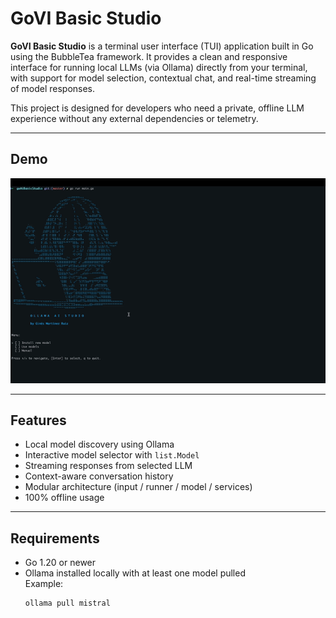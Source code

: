 # GoVI Basic Studio

**GoVI Basic Studio** is a terminal user interface (TUI) application built in Go using the BubbleTea framework. It provides a clean and responsive interface for running local LLMs (via Ollama) directly from your terminal, with support for model selection, contextual chat, and real-time streaming of model responses.

This project is designed for developers who need a private, offline LLM experience without any external dependencies or telemetry.

---

## Demo

![GoVI Basic Studio Demo](docs/demo.gif)

---

## Features

- Local model discovery using Ollama
- Interactive model selector with `list.Model`
- Streaming responses from selected LLM
- Context-aware conversation history
- Modular architecture (input / runner / model / services)
- 100% offline usage

---

## Requirements

- Go 1.20 or newer
- Ollama installed locally with at least one model pulled  
  Example:
  ```bash
  ollama pull mistral

